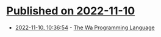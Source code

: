 # [Published on 2022-11-10](index.md)

* [2022-11-10, 10:36:54](https://news.ycombinator.com/item?id=33544641) - [The Wa Programming Language](https://github.com/wa-lang/wa)
